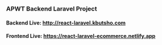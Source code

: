 ### APWT Backend Laravel Project
#### Backend Live: http://react-laravel.kbutsho.com
#### Frontend Live: https://react-laravel-ecommerce.netlify.app